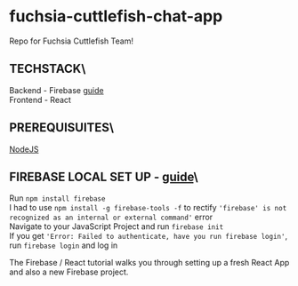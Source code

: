 # fuchsia-cuttlefish-chat-app
Repo for Fuchsia Cuttlefish Team!


## TECHSTACK\
Backend - Firebase [guide](https://www.freecodecamp.org/news/building-a-real-time-chat-app-with-reactjs-and-firebase/)\
Frontend - React


## PREREQUISUITES\
[NodeJS](https://nodejs.org/en)


## FIREBASE LOCAL SET UP - [guide](https://firebase.google.com/docs/emulator-suite)\
Run `npm install firebase`\
I had to use `npm install -g firebase-tools -f` to rectify `'firebase' is not recognized as an internal or external command'` error\
Navigate to your JavaScript Project and run `firebase init`\
If you get `'Error: Failed to authenticate, have you run firebase login'`, run `firebase login` and log in


The Firebase / React tutorial walks you through setting up a fresh React App and also a new Firebase project.
